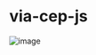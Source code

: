 # via-cep-js
![image](https://user-images.githubusercontent.com/88689395/157507409-2187db14-3282-4f6e-93b3-2efc1022bb7d.png)
